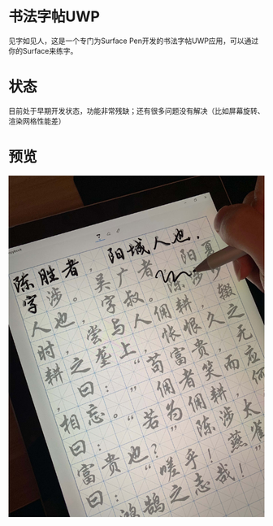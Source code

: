 # 书法字帖UWP
见字如见人，这是一个专门为Surface Pen开发的书法字帖UWP应用，可以通过你的Surface来练字。

# 状态
目前处于早期开发状态，功能非常残缺；还有很多问题没有解决（比如屏幕旋转、渲染网格性能差）

# 预览
![预览](/static/img1.jpg)
